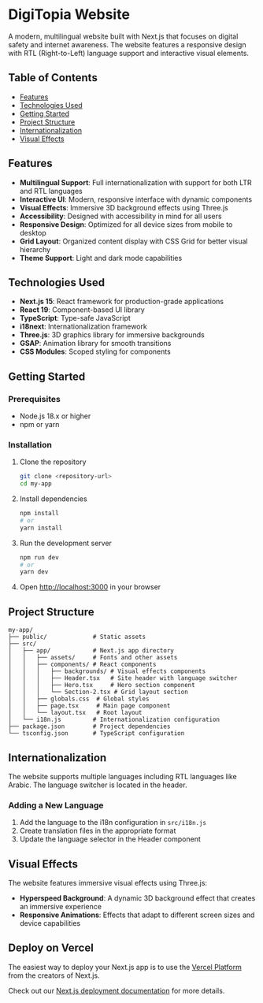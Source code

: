 # DigiTopia Website

A modern, multilingual website built with Next.js that focuses on digital safety and internet awareness. The website features a responsive design with RTL (Right-to-Left) language support and interactive visual elements.

## Table of Contents

- [Features](#features)
- [Technologies Used](#technologies-used)
- [Getting Started](#getting-started)
- [Project Structure](#project-structure)
- [Internationalization](#internationalization)
- [Visual Effects](#visual-effects)

## Features

- **Multilingual Support**: Full internationalization with support for both LTR and RTL languages
- **Interactive UI**: Modern, responsive interface with dynamic components
- **Visual Effects**: Immersive 3D background effects using Three.js
- **Accessibility**: Designed with accessibility in mind for all users
- **Responsive Design**: Optimized for all device sizes from mobile to desktop
- **Grid Layout**: Organized content display with CSS Grid for better visual hierarchy
- **Theme Support**: Light and dark mode capabilities

## Technologies Used

- **Next.js 15**: React framework for production-grade applications
- **React 19**: Component-based UI library
- **TypeScript**: Type-safe JavaScript
- **i18next**: Internationalization framework
- **Three.js**: 3D graphics library for immersive backgrounds
- **GSAP**: Animation library for smooth transitions
- **CSS Modules**: Scoped styling for components

## Getting Started

### Prerequisites

- Node.js 18.x or higher
- npm or yarn

### Installation

1. Clone the repository
   ```bash
   git clone <repository-url>
   cd my-app
   ```

2. Install dependencies
   ```bash
   npm install
   # or
   yarn install
   ```

3. Run the development server
   ```bash
   npm run dev
   # or
   yarn dev
   ```

4. Open [http://localhost:3000](http://localhost:3000) in your browser

## Project Structure

```
my-app/
├── public/             # Static assets
├── src/
│   ├── app/            # Next.js app directory
│   │   ├── assets/     # Fonts and other assets
│   │   ├── components/ # React components
│   │   │   ├── backgrounds/ # Visual effects components
│   │   │   ├── Header.tsx   # Site header with language switcher
│   │   │   ├── Hero.tsx     # Hero section component
│   │   │   └── Section-2.tsx # Grid layout section
│   │   ├── globals.css  # Global styles
│   │   ├── page.tsx     # Main page component
│   │   └── layout.tsx   # Root layout
│   └── i18n.js         # Internationalization configuration
├── package.json        # Project dependencies
└── tsconfig.json       # TypeScript configuration
```

## Internationalization

The website supports multiple languages including RTL languages like Arabic. The language switcher is located in the header.

### Adding a New Language

1. Add the language to the i18n configuration in `src/i18n.js`
2. Create translation files in the appropriate format
3. Update the language selector in the Header component

## Visual Effects

The website features immersive visual effects using Three.js:

- **Hyperspeed Background**: A dynamic 3D background effect that creates an immersive experience
- **Responsive Animations**: Effects that adapt to different screen sizes and device capabilities

## Deploy on Vercel

The easiest way to deploy your Next.js app is to use the [Vercel Platform](https://vercel.com/new?utm_medium=default-template&filter=next.js&utm_source=create-next-app&utm_campaign=create-next-app-readme) from the creators of Next.js.

Check out our [Next.js deployment documentation](https://nextjs.org/docs/app/building-your-application/deploying) for more details.
